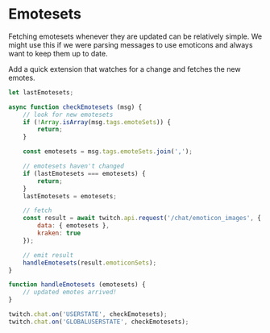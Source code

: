 # Emotesets

Fetching emotesets whenever they are updated can be relatively simple. We might use this if we were parsing messages to use emoticons and always want to keep them up to date.

Add a quick extension that watches for a change and fetches the new emotes.

```javascript
let lastEmotesets;

async function checkEmotesets (msg) {
    // look for new emotesets
    if (!Array.isArray(msg.tags.emoteSets)) {
        return;
    }

    const emotesets = msg.tags.emoteSets.join(',');

    // emotesets haven't changed
    if (lastEmotesets === emotesets) {
        return;
    }
    lastEmotesets = emotesets;

    // fetch
    const result = await twitch.api.request('/chat/emoticon_images', {
        data: { emotesets },
        kraken: true
    });

    // emit result
    handleEmotesets(result.emoticonSets);
}

function handleEmotesets (emotesets) {
    // updated emotes arrived!
}

twitch.chat.on('USERSTATE', checkEmotesets);
twitch.chat.on('GLOBALUSERSTATE', checkEmotesets);

